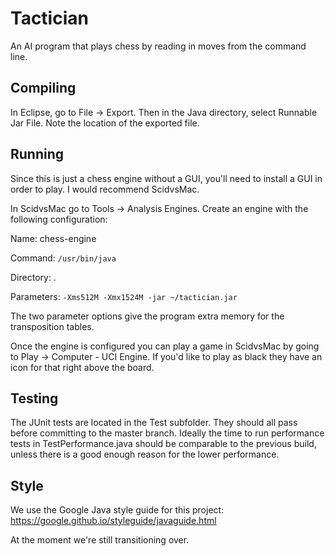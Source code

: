 # Tactician

An AI program that plays chess by reading in moves from the command line.

## Compiling

In Eclipse, go to File -> Export. Then in the Java directory, select Runnable Jar File. Note the location of the exported file.

## Running

Since this is just a chess engine without a GUI, you'll need to install a GUI in order to play. I would recommend ScidvsMac.

In ScidvsMac go to Tools -> Analysis Engines. Create an engine with the following configuration:

Name: chess-engine

Command: `/usr/bin/java`

Directory: .

Parameters: `-Xms512M -Xmx1524M -jar ~/tactician.jar`

The two parameter options give the program extra memory for the transposition tables.

Once the engine is configured you can play a game in ScidvsMac by going to Play -> Computer - UCI Engine. If you'd like to play as black they have an icon for that right above the board.

## Testing

The JUnit tests are located in the Test subfolder. They should all pass before committing to the master branch. Ideally the time to run performance tests in TestPerformance.java should be comparable to the previous build, unless there is a good enough reason for the lower performance.

## Style

We use the Google Java style guide for this project: https://google.github.io/styleguide/javaguide.html

At the moment we're still transitioning over.
